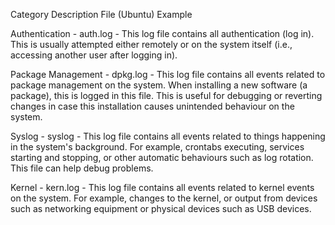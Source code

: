 Category	Description	File (Ubuntu)	Example

Authentication - auth.log - This log file contains all authentication (log in). This is usually attempted either remotely or on the system itself (i.e., accessing another user after logging in).	

Package Management - dpkg.log - This log file contains all events related to package management on the system. When installing a new software (a package), this is logged in this file. This is useful for debugging or reverting changes in case this installation causes unintended behaviour on the system.

Syslog - syslog - This log file contains all events related to things happening in the system's background. For example, crontabs executing, services starting and stopping, or other automatic behaviours such as log rotation. This file can help debug problems.

Kernel - kern.log - This log file contains all events related to kernel events on the system. For example, changes to the kernel, or output from devices such as networking equipment or physical devices such as USB devices.
